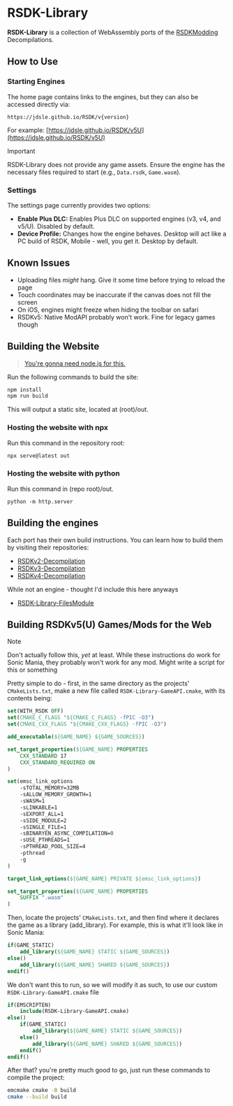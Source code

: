 # RSDK-Library

**RSDK-Library** is a collection of WebAssembly ports of the [RSDKModding](https://github.com/RSDKModding) Decompilations.

## How to Use

### Starting Engines

The home page contains links to the engines, but they can also be accessed directly via:

`https://jdsle.github.io/RSDK/v{version}`

For example: [https://jdsle.github.io/RSDK/v5U](https://jdsle.github.io/RSDK/v5U)

> [!IMPORTANT]  
> RSDK-Library does not provide any game assets. Ensure the engine has the necessary files required to start (e.g., `Data.rsdk`, `Game.wasm`).

### Settings

The settings page currently provides two options:

- **Enable Plus DLC:** Enables Plus DLC on supported engines (v3, v4, and v5/U). Disabled by default.
- **Device Profile:** Changes how the engine behaves. Desktop will act like a PC build of RSDK, Mobile - well, you get it. Desktop by default.

## Known Issues

- Uploading files *might* hang. Give it some time before trying to reload the page
- Touch coordinates may be inaccurate if the canvas does not fill the screen
- On iOS, engines might freeze when hiding the toolbar on safari
- RSDKv5: Native ModAPI probably won't work. Fine for legacy games though

## Building the Website

> [You're gonna need node.js for this.](https://nodejs.org/en/download/package-manager)

Run the following commands to build the site:

```bash
npm install
npm run build
```

This will output a static site, located at (root)/out.

### Hosting the website with npx

Run this command in the repository root:
```bash
npx serve@latest out
```

### Hosting the website with python

Run this command in (repo root)/out.
```
python -m http.server
```

## Building the engines

Each port has their own build instructions. You can learn how to build them by visiting their repositories:
* [RSDKv2-Decompilation](https://github.com/Jdsle/RSDKv2-Decompilation/tree/web)
* [RSDKv3-Decompilation](https://github.com/Jdsle/RSDKv3-Decompilation/tree/web)
* [RSDKv4-Decompilation](https://github.com/Jdsle/RSDKv4-Decompilation/tree/web)

While not an engine - thought I'd include this here anyways
* [RSDK-Library-FilesModule](https://github.com/Jdsle/RSDK-Library-FilesModule)

## Building RSDKv5(U) Games/Mods for the Web

> [!NOTE]  
> Don't actually follow this, *yet* at least. While these instructions do work for Sonic Mania, they probably won't work for any mod. Might write a script for this or something

Pretty simple to do - first, in the same directory as the projects' `CMakeLists.txt`, make a new file called `RSDK-Library-GameAPI.cmake`, with its contents being:

```cmake
set(WITH_RSDK OFF)
set(CMAKE_C_FLAGS "${CMAKE_C_FLAGS} -fPIC -O3")
set(CMAKE_CXX_FLAGS "${CMAKE_CXX_FLAGS} -fPIC -O3")

add_executable(${GAME_NAME} ${GAME_SOURCES})

set_target_properties(${GAME_NAME} PROPERTIES
    CXX_STANDARD 17
    CXX_STANDARD_REQUIRED ON
)

set(emsc_link_options
    -sTOTAL_MEMORY=32MB
    -sALLOW_MEMORY_GROWTH=1
    -sWASM=1
    -sLINKABLE=1
    -sEXPORT_ALL=1
    -sSIDE_MODULE=2
    -sSINGLE_FILE=1
    -sBINARYEN_ASYNC_COMPILATION=0
    -sUSE_PTHREADS=1
    -sPTHREAD_POOL_SIZE=4
    -pthread
    -g
)

target_link_options(${GAME_NAME} PRIVATE ${emsc_link_options})

set_target_properties(${GAME_NAME} PROPERTIES
    SUFFIX ".wasm"
)
```
Then, locate the projects' `CMakeLists.txt`, and then find where it declares the game as a library (add_library). For example, this is what it'll look like in Sonic Mania:

```cmake
if(GAME_STATIC)
    add_library(${GAME_NAME} STATIC ${GAME_SOURCES})
else()
    add_library(${GAME_NAME} SHARED ${GAME_SOURCES})
endif()
```

We don't want this to run, so we will modify it as such, to use our custom `RSDK-Library-GameAPI.cmake` file

```cmake
if(EMSCRIPTEN)
    include(RSDK-Library-GameAPI.cmake)
else()
    if(GAME_STATIC)
        add_library(${GAME_NAME} STATIC ${GAME_SOURCES})
    else()
        add_library(${GAME_NAME} SHARED ${GAME_SOURCES})
    endif()
endif()
```

After that? you're pretty much good to go, just run these commands to compile the project:

```bash
emcmake cmake -B build
cmake --build build
```